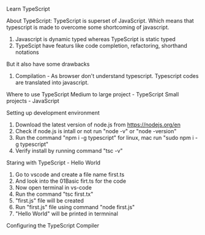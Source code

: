 Learn TypeScript

About TypeScript: 
TypeScript is superset of JavaScript. Which means that typescript is made to overcome some shortcoming of javascript.
1. Javascript is dynamic typed whereas TypeScript is static typed
2. TypeScipt have featurs like code completion, refactoring, shorthand notations


But it also have some drawbacks
1. Compilation - As browser don't understand typescript. Typescript codes are translated into javascript.

Where to use TypeScript
Medium to large project - TypeScript
Small projects - JavaScript

Setting up development environment

1. Download the latest version of node.js from https://nodejs.org/en
2. Check if node.js is intall or not run "node -v" or "node -version"
3. Run the command  "npm i -g typescript" for linux, mac run "sudo npm i -g typescript"
4. Verify install by running command "tsc -v"


Staring with TypeScript - Hello World

1. Go to vscode and create a file name first.ts
2. And look into the 01Basic firt.ts for the code
3. Now open terminal in vs-code
4. Run the command "tsc first.tx"
5. "first.js" file will be created
6. Run "first.js" file using command "node first.js"
7. "Hello World" will be printed in termninal


Configuring the TypeScript Compiler


